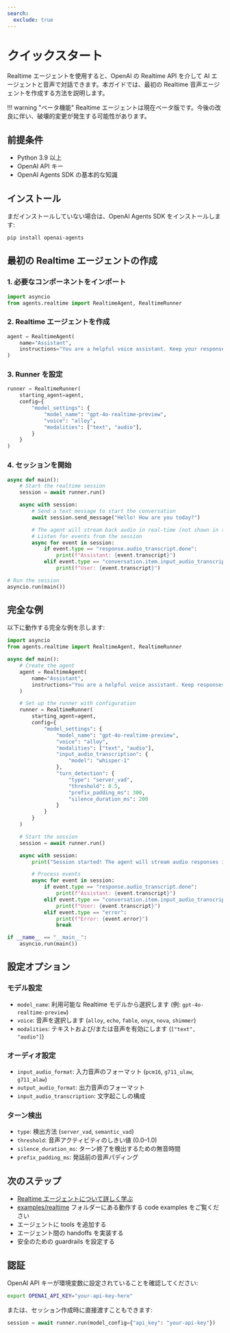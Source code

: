 ```yaml
---
search:
  exclude: true
---
```

# クイックスタート

Realtime エージェントを使用すると、OpenAI の Realtime API を介して AI エージェントと音声で対話できます。本ガイドでは、最初の Realtime 音声エージェントを作成する方法を説明します。

!!! warning "ベータ機能"
Realtime エージェントは現在ベータ版です。今後の改良に伴い、破壊的変更が発生する可能性があります。

## 前提条件

- Python 3.9 以上  
- OpenAI API キー  
- OpenAI Agents SDK の基本的な知識  

## インストール

まだインストールしていない場合は、OpenAI Agents SDK をインストールします:

```bash
pip install openai-agents
```

## 最初の Realtime エージェントの作成

### 1. 必要なコンポーネントをインポート

```python
import asyncio
from agents.realtime import RealtimeAgent, RealtimeRunner
```

### 2. Realtime エージェントを作成

```python
agent = RealtimeAgent(
    name="Assistant",
    instructions="You are a helpful voice assistant. Keep your responses conversational and friendly.",
)
```

### 3. Runner を設定

```python
runner = RealtimeRunner(
    starting_agent=agent,
    config={
        "model_settings": {
            "model_name": "gpt-4o-realtime-preview",
            "voice": "alloy",
            "modalities": ["text", "audio"],
        }
    }
)
```

### 4. セッションを開始

```python
async def main():
    # Start the realtime session
    session = await runner.run()

    async with session:
        # Send a text message to start the conversation
        await session.send_message("Hello! How are you today?")

        # The agent will stream back audio in real-time (not shown in this example)
        # Listen for events from the session
        async for event in session:
            if event.type == "response.audio_transcript.done":
                print(f"Assistant: {event.transcript}")
            elif event.type == "conversation.item.input_audio_transcription.completed":
                print(f"User: {event.transcript}")

# Run the session
asyncio.run(main())
```

## 完全な例

以下に動作する完全な例を示します:

```python
import asyncio
from agents.realtime import RealtimeAgent, RealtimeRunner

async def main():
    # Create the agent
    agent = RealtimeAgent(
        name="Assistant",
        instructions="You are a helpful voice assistant. Keep responses brief and conversational.",
    )

    # Set up the runner with configuration
    runner = RealtimeRunner(
        starting_agent=agent,
        config={
            "model_settings": {
                "model_name": "gpt-4o-realtime-preview",
                "voice": "alloy",
                "modalities": ["text", "audio"],
                "input_audio_transcription": {
                    "model": "whisper-1"
                },
                "turn_detection": {
                    "type": "server_vad",
                    "threshold": 0.5,
                    "prefix_padding_ms": 300,
                    "silence_duration_ms": 200
                }
            }
        }
    )

    # Start the session
    session = await runner.run()

    async with session:
        print("Session started! The agent will stream audio responses in real-time.")

        # Process events
        async for event in session:
            if event.type == "response.audio_transcript.done":
                print(f"Assistant: {event.transcript}")
            elif event.type == "conversation.item.input_audio_transcription.completed":
                print(f"User: {event.transcript}")
            elif event.type == "error":
                print(f"Error: {event.error}")
                break

if __name__ == "__main__":
    asyncio.run(main())
```

## 設定オプション

### モデル設定

- `model_name`: 利用可能な Realtime モデルから選択します (例: `gpt-4o-realtime-preview`)
- `voice`: 音声を選択します (`alloy`, `echo`, `fable`, `onyx`, `nova`, `shimmer`)
- `modalities`: テキストおよび/または音声を有効にします (`["text", "audio"]`)

### オーディオ設定

- `input_audio_format`: 入力音声のフォーマット (`pcm16`, `g711_ulaw`, `g711_alaw`)
- `output_audio_format`: 出力音声のフォーマット
- `input_audio_transcription`: 文字起こしの構成

### ターン検出

- `type`: 検出方法 (`server_vad`, `semantic_vad`)
- `threshold`: 音声アクティビティのしきい値 (0.0–1.0)
- `silence_duration_ms`: ターン終了を検出するための無音時間
- `prefix_padding_ms`: 発話前の音声パディング

## 次のステップ

- [Realtime エージェントについて詳しく学ぶ](guide.md)
- [examples/realtime](https://github.com/openai/openai-agents-python/tree/main/examples/realtime) フォルダーにある動作する code examples をご覧ください
- エージェントに tools を追加する
- エージェント間の handoffs を実装する
- 安全のための guardrails を設定する

## 認証

OpenAI API キーが環境変数に設定されていることを確認してください:

```bash
export OPENAI_API_KEY="your-api-key-here"
```

または、セッション作成時に直接渡すこともできます:

```python
session = await runner.run(model_config={"api_key": "your-api-key"})
```